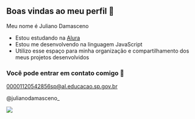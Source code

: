 ## Boas vindas ao meu perfil 💜

Meu nome é Juliano Damasceno

- Estou estudando na [Alura](https://www.alura.com.br) 
- Estou me desenvolvendo na linguagem JavaScript
- Utilizo esse espaço para minha organização e compartilhamento dos meus projetos desenvolvidos

### Você pode entrar em contato comigo 📧

  00001120542856sp@al.educacao.sp.gov.br
  
  @julianodamasceno_

![](https://media1.tenor.com/m/JTgWZQvIO_wAAAAC/playing-guitar-john-frusciante.gif)
  
